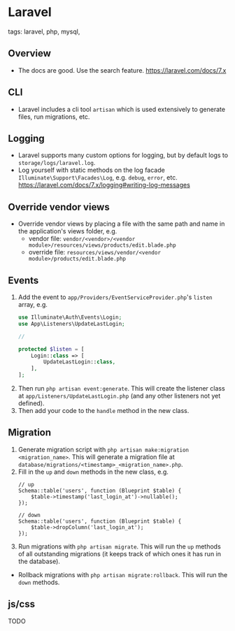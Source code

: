 # Laravel

tags: laravel, php, mysql,

## Overview

* The docs are good. Use the search feature. https://laravel.com/docs/7.x

## CLI

* Laravel includes a cli tool `artisan` which is used extensively to generate files, run migrations, etc.

## Logging

* Laravel supports many custom options for logging, but by default logs to `storage/logs/laravel.log`.
* Log yourself with static methods on the log facade `Illuminate\Support\Facades\Log`, e.g. `debug`, `error`, etc. https://laravel.com/docs/7.x/logging#writing-log-messages

## Override vendor views

* Override vendor views by placing a file with the same path and name in the application's views folder, e.g.
    * vendor file: `vendor/<vendor>/<vendor module>/resources/views/products/edit.blade.php`
    * override file: `resources/views/vendor/<vendor module>/products/edit.blade.php`

## Events

1. Add the event to `app/Providers/EventServiceProvider.php`'s `listen` array, e.g.
    ```php
    use Illuminate\Auth\Events\Login;
    use App\Listeners\UpdateLastLogin;

    //

    protected $listen = [
        Login::class => [
            UpdateLastLogin::class,
        ],
    ];
   ```
1. Then run `php artisan event:generate`. This will create the listener class at `app/Listeners/UpdateLastLogin.php` (and any other listeners not yet defined).
1. Then add your code to the `handle` method in the new class.

## Migration

1. Generate migration script with `php artisan make:migration <migration_name>`. This will generate a migration file at `database/migrations/<timestamp>_<migration_name>.php`.
1. Fill in the `up` and `down` methods in the new class, e.g.
    ```
    // up
    Schema::table('users', function (Blueprint $table) {
        $table->timestamp('last_login_at')->nullable();
    });

    // down
    Schema::table('users', function (Blueprint $table) {
        $table->dropColumn('last_login_at');
    });
    ```
1. Run migrations with `php artisan migrate`. This will run the `up` methods of all outstanding migrations (it keeps track of which ones it has run in the database).

* Rollback migrations with `php artisan migrate:rollback`. This will run the `down` methods.

## js/css

TODO
